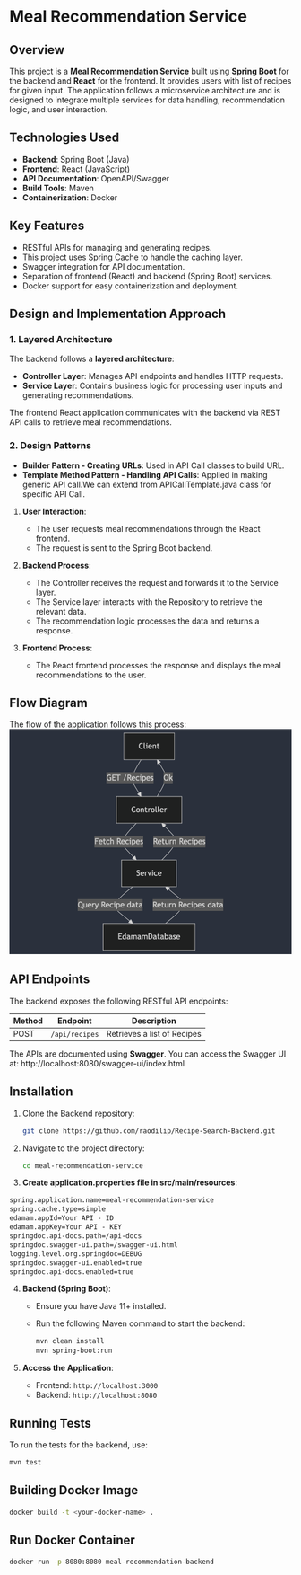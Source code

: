 # Meal Recommendation Service

## Overview

This project is a **Meal Recommendation Service** built using **Spring Boot** for the backend and **React** for the frontend. It provides users with list of recipes for given input. The application follows a microservice architecture and is designed to integrate multiple services for data handling, recommendation logic, and user interaction.

## Technologies Used

- **Backend**: Spring Boot (Java)
- **Frontend**: React (JavaScript)
- **API Documentation**: OpenAPI/Swagger
- **Build Tools**: Maven
- **Containerization**: Docker

## Key Features

- RESTful APIs for managing and generating recipes.
- This project uses Spring Cache to handle the caching layer.
- Swagger integration for API documentation.
- Separation of frontend (React) and backend (Spring Boot) services.
- Docker support for easy containerization and deployment.

## Design and Implementation Approach

### 1. **Layered Architecture**

The backend follows a **layered architecture**:
- **Controller Layer**: Manages API endpoints and handles HTTP requests.
- **Service Layer**: Contains business logic for processing user inputs and generating recommendations.


The frontend React application communicates with the backend via REST API calls to retrieve meal recommendations.

### 2. **Design Patterns**

- **Builder Pattern - Creating URLs**: Used in API Call classes to build URL.
- **Template Method Pattern - Handling API Calls**: Applied in making generic API call.We can extend from APICallTemplate.java class for specific API Call.  


1. **User Interaction**:
    - The user requests meal recommendations through the React frontend.
    - The request is sent to the Spring Boot backend.

2. **Backend Process**:
    - The Controller receives the request and forwards it to the Service layer.
    - The Service layer interacts with the Repository to retrieve the relevant data.
    - The recommendation logic processes the data and returns a response.

3. **Frontend Process**:
    - The React frontend processes the response and displays the meal recommendations to the user.

## Flow Diagram

The flow of the application follows this process:
![Flow Diagram](images/FlowDiagram.png)

## API Endpoints

The backend exposes the following RESTful API endpoints:

| Method | Endpoint | Description |
|--------|----------|-------------|
| POST    | `/api/recipes`  | Retrieves a list of Recipes|

The APIs are documented using **Swagger**. You can access the Swagger UI at: http://localhost:8080/swagger-ui/index.html


## Installation

1. Clone the Backend repository:

    ```bash
    git clone https://github.com/raodilip/Recipe-Search-Backend.git
    ```

2. Navigate to the project directory:

    ```bash
    cd meal-recommendation-service
    ```
3. **Create application.properties file in src/main/resources**:
```
spring.application.name=meal-recommendation-service
spring.cache.type=simple
edamam.appId=Your API - ID
edamam.appKey=Your API - KEY
springdoc.api-docs.path=/api-docs
springdoc.swagger-ui.path=/swagger-ui.html
logging.level.org.springdoc=DEBUG
springdoc.swagger-ui.enabled=true
springdoc.api-docs.enabled=true
```

4. **Backend (Spring Boot)**:
   - Ensure you have Java 11+ installed.
   - Run the following Maven command to start the backend:

     ```bash
     mvn clean install
     mvn spring-boot:run
     ```



5. **Access the Application**:
   - Frontend: `http://localhost:3000`
   - Backend: `http://localhost:8080`

## Running Tests

To run the tests for the backend, use:

```bash
mvn test
```

## Building Docker Image

```bash
docker build -t <your-docker-name> .
```

## Run Docker Container

```bash
docker run -p 8080:8080 meal-recommendation-backend

```